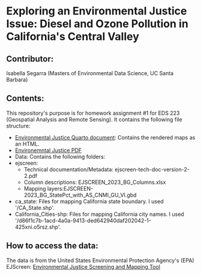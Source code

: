 
# Exploring an Environmental Justice Issue: Diesel and Ozone Pollution in California's Central Valley

## Contributor:

Isabella Segarra (Masters of Environmental Data Science, UC Santa
Barbara)

## Contents:

This repository's purpose is for homework assignment #1 for EDS 223
(Geospatial Analysis and Remote Sensing). It contains the following file
structure:
- [Environmental Justice Quarto
document](https://github.com/IsabellaSegarra/eds-223-hw-1/blob/f5bfff77f71c3dc81526d8b009e64002b65a18bf/ej_screen.qmd):
Contains the rendered maps as an HTML. 
- [Environemntal Justice
PDF](link) 
- Data: Contains the following folders: 
- ejscreen:
  - Technical documentation/Metadata: ejscreen-tech-doc-version-2-2.pdf 
  - Column descriptions: EJSCREEN_2023_BG_Columns.xlsx 
  - Mapping layers:EJSCREEN-2023_BG_StatePct_with_AS_CNMI_GU_VI.gbd 
- ca_state: Files for mapping California state boundary. I used '/CA_State.shp'.
- California_Cities-shp: Files for mapping California city names. I used '/d86f1c7b-1acd-4a0a-9413-ded642940daf202042-1-425xni.o5rsz.shp'. 

## How to access the data:

The data is from the United States Environmental Protection Agency's
(EPA) EJScreen: [Environmental Justice Screening and Mapping Tool](https://www.epa.gov/ejscreen)




